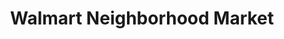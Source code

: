 ---
title: "Walmart Neighborhood Market"
url: /jacksonville/walmart-neighborhood-market-merrill-road/
shop: supermarket
---